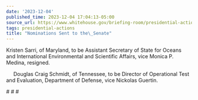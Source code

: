 ```yaml
---
date: '2023-12-04'
published_time: 2023-12-04 17:04:13-05:00
source_url: https://www.whitehouse.gov/briefing-room/presidential-actions/2023/12/04/nominations-sent-to-the-senate-132/
tags: presidential-actions
title: "Nominations Sent to the\_Senate"
---
```

 
Kristen Sarri, of Maryland, to be Assistant Secretary of State for
Oceans and International Environmental and Scientific Affairs, vice
Monica P. Medina, resigned.

     Douglas Craig Schmidt, of Tennessee, to be Director of Operational
Test and Evaluation, Department of Defense, vice Nickolas Guertin.

  
\# \# \#
